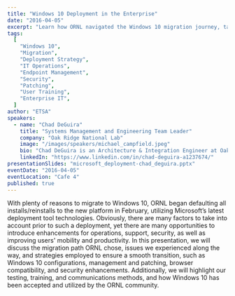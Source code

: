 ```yaml
---
title: "Windows 10 Deployment in the Enterprise"
date: "2016-04-05"
excerpt: "Learn how ORNL navigated the Windows 10 migration journey, tackling deployment challenges and unlocking new opportunities for security, support, and user productivity."
tags:
  [
    "Windows 10",
    "Migration",
    "Deployment Strategy",
    "IT Operations",
    "Endpoint Management",
    "Security",
    "Patching",
    "User Training",
    "Enterprise IT",
  ]
author: "ETSA"
speakers:
  - name: "Chad DeGuira"
    title: "Systems Management and Engineering Team Leader"
    company: "Oak Ridge National Lab"
    image: "/images/speakers/michael_campfield.jpeg"
    bio: "Chad DeGuira is an Architecture & Integration Engineer at Oak Ridge National Laboratory. He has worked in Information Technology for the past 20 years in support, administrative, and management roles. He has been at Oak Ridge DOE facilities for the past 12 years with primary interests in substantial cost reductions based on efficient and effective use of computing resources through new technology, automated processes, and improved workflow."
    linkedIn: "https://www.linkedin.com/in/chad-deguira-a1237674/"
presentationSlides: "microsoft_deployment-chad_deguira.pptx"
eventDate: "2016-04-05"
eventLocation: "Cafe 4"
published: true
---
```


With plenty of reasons to migrate to Windows 10, ORNL began defaulting all installs/reinstalls to the new platform in February, utilizing Microsoft’s latest deployment tool technologies. Obviously, there are many factors to take into account prior to such a deployment, yet there are many opportunities to introduce enhancements for operations, support, security, as well as improving users' mobility and productivity. In this presentation, we will discuss the migration path ORNL chose, issues we experienced along the way, and strategies employed to ensure a smooth transition, such as Windows 10 configurations, management and patching, browser compatibility, and security enhancements. Additionally, we will highlight our testing, training, and communications methods, and how Windows 10 has been accepted and utilized by the ORNL community.
